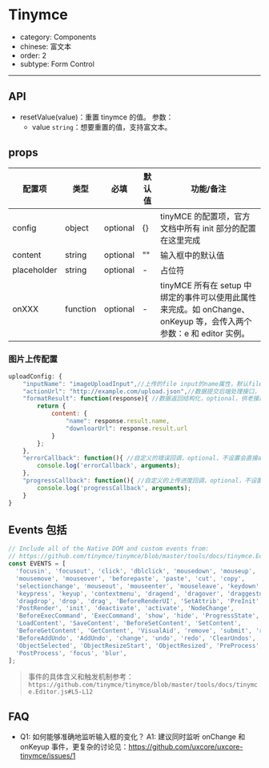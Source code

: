 # Tinymce

- category: Components
- chinese: 富文本
- order: 2
- subtype: Form Control

---

## API

* resetValue(value)：重置 tinymce 的值。
参数：
    * value `string`：想要重置的值，支持富文本。

## props

| 配置项 | 类型 | 必填 | 默认值 | 功能/备注 |
|---|---|---|---|---|
|config|object|optional|{}|tinyMCE 的配置项，官方文档中所有 init 部分的配置在这里完成|
|content|string|optional|""|输入框中的默认值|
|placeholder|string|optional|-|占位符|
|onXXX|function|optional|-|tinyMCE 所有在 setup 中绑定的事件可以使用此属性来完成。如 onChange、onKeyup 等，会传入两个参数：e 和 editor 实例。|

### 图片上传配置
```js
uploadConfig: {
    "inputName": "imageUploadInput",//上传的file input的name属性，默认file
    "actionUrl": "http://example.com/upload.json",//数据提交后端处理接口，需要返回JSON格式数据
    "formatResult": function(response){ //数据返回结构化，optional，供老接口兼容使用，return的Object是plugin预期的结构
        return {
            content: {
                "name": response.result.name,
                "downloarUrl": response.result.url
            }
        };
    },
    "errorCallback": function(){ //自定义的错误回调，optional，不设置会直接alert错误
        console.log('errorCallback', arguments);
    },
    "progressCallback": function(){ //自定义的上传进度回调，optional，不设置不显示进度
        console.log('progressCallback', arguments);
    }
}
```

## Events 包括

```javascript
// Include all of the Native DOM and custom events from:
// https://github.com/tinymce/tinymce/blob/master/tools/docs/tinymce.Editor.js#L5-L12
const EVENTS = [
  'focusin', 'focusout', 'click', 'dblclick', 'mousedown', 'mouseup',
  'mousemove', 'mouseover', 'beforepaste', 'paste', 'cut', 'copy',
  'selectionchange', 'mouseout', 'mouseenter', 'mouseleave', 'keydown',
  'keypress', 'keyup', 'contextmenu', 'dragend', 'dragover', 'draggesture',
  'dragdrop', 'drop', 'drag', 'BeforeRenderUI', 'SetAttrib', 'PreInit',
  'PostRender', 'init', 'deactivate', 'activate', 'NodeChange',
  'BeforeExecCommand', 'ExecCommand', 'show', 'hide', 'ProgressState',
  'LoadContent', 'SaveContent', 'BeforeSetContent', 'SetContent',
  'BeforeGetContent', 'GetContent', 'VisualAid', 'remove', 'submit', 'reset',
  'BeforeAddUndo', 'AddUndo', 'change', 'undo', 'redo', 'ClearUndos',
  'ObjectSelected', 'ObjectResizeStart', 'ObjectResized', 'PreProcess',
  'PostProcess', 'focus', 'blur',
];
```
> 事件的具体含义和触发机制参考：`https://github.com/tinymce/tinymce/blob/master/tools/docs/tinymce.Editor.js#L5-L12`

## FAQ

* Q1: 如何能够准确地监听输入框的变化？
  A1: 建议同时监听 onChange 和 onKeyup 事件，更复杂的讨论见：https://github.com/uxcore/uxcore-tinymce/issues/1